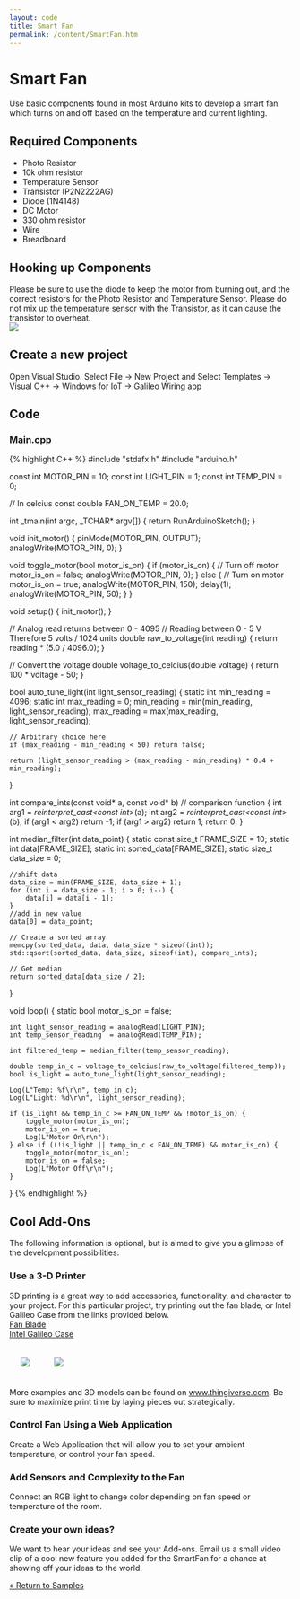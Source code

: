 ```yaml
---
layout: code
title: Smart Fan
permalink: /content/SmartFan.htm
---
```


# Smart Fan
Use basic components found in most Arduino kits to develop a smart fan which turns on and off based on the temperature and current lighting.

## Required Components
* Photo Resistor
* 10k ohm resistor
* Temperature Sensor
* Transistor (P2N2222AG)
* Diode (1N4148)
* DC Motor
* 330 ohm resistor
* Wire
* Breadboard

## Hooking up Components
Please be sure to use the diode to keep the motor from burning out, and the correct resistors for the Photo Resistor and Temperature Sensor. Please do not mix up the temperature sensor with the Transistor, as it can cause the transistor to overheat. <br />
<img src="images/SmartFanDiagram.png" />

## Create a new project
Open Visual Studio. Select File -> New Project and Select Templates -> Visual C++ -> Windows for IoT -> Galileo Wiring app

## Code

### Main.cpp
{% highlight C++ %}
#include "stdafx.h"
#include "arduino.h"

const int MOTOR_PIN    = 10;
const int LIGHT_PIN    = 1;
const int TEMP_PIN     = 0;

// In celcius
const double FAN_ON_TEMP = 20.0;

int _tmain(int argc, _TCHAR* argv[])
{
    return RunArduinoSketch();
}

void init_motor() {
    pinMode(MOTOR_PIN, OUTPUT);
    analogWrite(MOTOR_PIN, 0);
}

void toggle_motor(bool motor_is_on) {
    if (motor_is_on) {
        // Turn off motor
        motor_is_on = false;
        analogWrite(MOTOR_PIN, 0);
	} else {
        // Turn on motor
        motor_is_on = true;
        analogWrite(MOTOR_PIN, 150);
        delay(1);
        analogWrite(MOTOR_PIN, 50);
    }
}

void setup() {
    init_motor();
}

// Analog read returns between 0 - 4095
// Reading between 0 - 5 V Therefore 5 volts / 1024 units
double raw_to_voltage(int reading) {
    return reading * (5.0 / 4096.0);
}

// Convert the voltage 
double voltage_to_celcius(double voltage) {
    return 100 * voltage - 50;
}

bool auto_tune_light(int light_sensor_reading) {
    static int min_reading = 4096;
    static int max_reading = 0;
    min_reading = min(min_reading, light_sensor_reading);
    max_reading = max(max_reading, light_sensor_reading);

    // Arbitrary choice here
    if (max_reading - min_reading < 50) return false;

    return (light_sensor_reading > (max_reading - min_reading) * 0.4 + min_reading);
}

int compare_ints(const void* a, const void* b)   // comparison function
{
    int arg1 = *reinterpret_cast<const int*>(a);
    int arg2 = *reinterpret_cast<const int*>(b);
    if (arg1 < arg2) return -1;
    if (arg1 > arg2) return 1;
    return 0;
}

int median_filter(int data_point) {
    static const size_t FRAME_SIZE = 10;
    static int data[FRAME_SIZE];
    static int sorted_data[FRAME_SIZE];
    static size_t data_size = 0;

    //shift data
    data_size = min(FRAME_SIZE, data_size + 1);
    for (int i = data_size - 1; i > 0; i--) {
        data[i] = data[i - 1];
    }
    //add in new value
    data[0] = data_point;

    // Create a sorted array
    memcpy(sorted_data, data, data_size * sizeof(int));
    std::qsort(sorted_data, data_size, sizeof(int), compare_ints);

    // Get median
    return sorted_data[data_size / 2];
}

void loop() {
    static bool motor_is_on = false;

    int light_sensor_reading = analogRead(LIGHT_PIN);
    int temp_sensor_reading  = analogRead(TEMP_PIN);

    int filtered_temp = median_filter(temp_sensor_reading);

    double temp_in_c = voltage_to_celcius(raw_to_voltage(filtered_temp));
    bool is_light = auto_tune_light(light_sensor_reading);

    Log(L"Temp: %f\r\n", temp_in_c);
    Log(L"Light: %d\r\n", light_sensor_reading);

    if (is_light && temp_in_c >= FAN_ON_TEMP && !motor_is_on) {
        toggle_motor(motor_is_on);
        motor_is_on = true;
        Log(L"Motor On\r\n");
    } else if ((!is_light || temp_in_c < FAN_ON_TEMP) && motor_is_on) {
        toggle_motor(motor_is_on);
        motor_is_on = false;
        Log(L"Motor Off\r\n");
    }
}
{% endhighlight %}

## Cool Add-Ons
The following information is optional, but is aimed to give you a glimpse of the development possibilities.

### Use a 3-D Printer
3D printing is a great way to add accessories, functionality, and character to your project. For this particular project, try printing out the fan blade, or Intel Galileo Case from the links provided below.<br />
<a href="http://www.thingiverse.com/thing:322873">Fan Blade</a><br />
<a href="http://www.thingiverse.com/thing:231507">Intel Galileo Case</a>

<img style="max-width:100%;margin:20px" src="images/3dfanparts.png" />
<img style="max-width:100%;margin:20px" src="images/3dfanparts_pic.JPG" />

More examples and 3D models can be found on <a href="www.thingiverse.com">www.thingiverse.com</a>.
Be sure to maximize print time by laying pieces out strategically.

### Control Fan Using a Web Application
Create a Web Application that will allow you to set your ambient temperature, or control your fan speed.

### Add Sensors and Complexity to the Fan
Connect an RGB light to change color depending on fan speed or temperature of the room.

### Create your own ideas?
We want to hear your ideas and see your Add-ons. Email us a small video clip of a cool new feature you added for the SmartFan for a chance at showing off your ideas to the world.


<a class="btn btn-default" href="SampleApps.htm" role="button">&laquo; Return to Samples</a>
